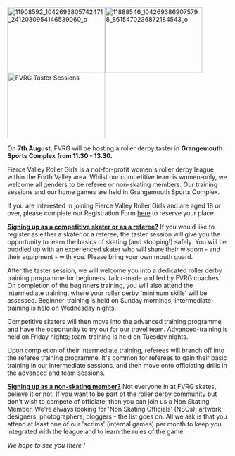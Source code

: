 <html><body><img class="" title="11908592_1042693805742471_2412030954146539060_o" src="http://i1.wp.com/www.fvrg.co.uk/wp-content/uploads/2016/07/11908592_1042693805742471_2412030954146539060_o.jpg?resize=530%2C355" alt="11908592_1042693805742471_2412030954146539060_o" width="222" height="149"><img class="" title="11888546_1042693869075798_8615470236872184543_o" src="http://i1.wp.com/www.fvrg.co.uk/wp-content/uploads/2016/07/11888546_1042693869075798_8615470236872184543_o.jpg?resize=262%2C176" alt="11888546_1042693869075798_8615470236872184543_o" width="221" height="149"><img class="" title="FVRG Taster Sessions" src="http://i1.wp.com/www.fvrg.co.uk/wp-content/uploads/2016/07/11875044_1042689072409611_6975712594037629319_o.jpg?resize=262%2C175" alt="FVRG Taster Sessions" width="222" height="148">
<p style="text-align:left;">On <strong>7th August</strong>, FVRG will be hosting a roller derby taster in <strong>Grangemouth Sports Complex</strong> <strong>from 11.30 - 13.30.</strong></p>
Fierce Valley Roller Girls is a not-for-profit women's roller derby league within the Forth Valley area. Whilst our competitive team is women-only, we welcome all genders to be referee or non-skating members. Our training sessions and our home games are held in Grangemouth Sports Complex.

If you are interested in joining Fierce Valley Roller Girls and are aged 18 or over, please complete our Registration Form <a href="http://www.fvrg.co.uk/join-fvrg/" target="_blank">here</a> to reserve your place.

<strong><span style="text-decoration:underline;">Signing up as a competitive skater or as a referee?</span></strong>
If you would like to register as either a skater or a referee, the taster session will give you the opportunity to learn the basics of skating (and stopping!) safely. You will be buddied up with an experienced skater who will share their wisdom - and their equipment - with you. Please bring your own mouth guard.

After the taster session, we will welcome you into a dedicated roller derby training programme for beginners, tailor-made and led by FVRG coaches. On completion of the beginners training, you will also attend the intermediate training, where your roller derby 'minimum skills' will be assessed. Beginner-training is held on Sunday mornings; intermediate-training is held on Wednesday nights.

Competitive skaters will then move into the advanced training programme and have the opportunity to try out for our travel team. Advanced-training is held on Friday nights; team-training is held on Tuesday nights.

Upon completion of their intermediate training, referees will branch off into the referee training programme. It's common for referees to gain their basic training in our intermediate sessions, and then move onto officiating drills in the advanced and team sessions.

<strong><span style="text-decoration:underline;">Signing up as a non-skating member?</span></strong>
Not everyone in at FVRG skates, believe it or not. If you want to be part of the roller derby community but don't wish to compete of officiate, then you can join us a Non Skating Member. We're always looking for 'Non Skating Officials' (NSOs); artwork designers; photographers; bloggers - the list goes on. All we ask is that you attend at least one of our 'scrims' (internal games) per month to keep you integrated with the league and to learn the rules of the game.

<em>We hope to see you there !</em></body></html>
